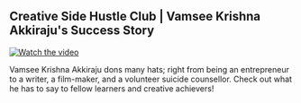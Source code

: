 ﻿## Creative Side Hustle Club | Vamsee Krishna Akkiraju's Success Story

[![Watch the video](https://github.com/ksens/ksens.github.io/blob/master/img/WhatsApp%20Image%202023-04-11%20at%201.39.05%20AM.jpeg?raw=true)](https://www.youtube.com/watch?v=F2Stv_75IjA)

Vamsee Krishna Akkiraju dons many hats; right from being an entrepreneur to a writer, a film-maker, and a volunteer suicide counsellor. Check out what he has to say to fellow learners and creative achievers!
